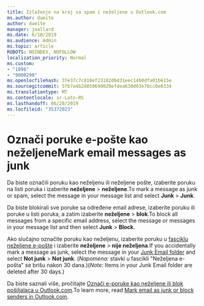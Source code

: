 ```yaml
---
title: Izlaženje na kraj sa spam i neželjene u Outlook.com
ms.author: daeite
author: daeite
manager: joallard
ms.date: 6/10/2019
ms.audience: Admin
ms.topic: article
ROBOTS: NOINDEX, NOFOLLOW
localization_priority: Normal
ms.custom:
- "1896"
- "9000290"
ms.openlocfilehash: 37e37c7c810ef23182d6d31eec14b0dfa01b615e
ms.sourcegitcommit: 5fb7a4b28859690020efdea630d03e70cc0e6334
ms.translationtype: MT
ms.contentlocale: sr-Latn-RS
ms.lasthandoff: 06/28/2019
ms.locfileid: "35372023"
---
```

# <a name="mark-email-messages-as-junk"></a><span data-ttu-id="04b07-102">Označi poruke e-pošte kao neželjene</span><span class="sxs-lookup"><span data-stu-id="04b07-102">Mark email messages as junk</span></span>

<span data-ttu-id="04b07-103">Da biste označili poruku kao neželjenu ili neželjene pošte, izaberite poruku na listi poruka i izaberite **neželjene** > **neželjene**.</span><span class="sxs-lookup"><span data-stu-id="04b07-103">To mark a message as junk or spam, select the message in your message list and select **Junk** > **Junk**.</span></span>

<span data-ttu-id="04b07-104">Da biste blokirali sve poruke sa određene email adrese, izaberite poruku ili poruke u listi poruka, a zatim izaberite **neželjene** > **blok**.</span><span class="sxs-lookup"><span data-stu-id="04b07-104">To block all messages from a specific email address, select the message or messages in your message list and then select **Junk** > **Block**.</span></span>

<span data-ttu-id="04b07-105">Ako slučajno označite poruku kao neželjenu, izaberite poruku u [fasciklu neželjene e-pošte](https://outlook.live.com/mail/junkemail) i izaberite **neželjene** > **nije neželjena**.</span><span class="sxs-lookup"><span data-stu-id="04b07-105">If you accidentally mark a message as junk, select the message in your [Junk Email folder](https://outlook.live.com/mail/junkemail) and select **Not junk** > **Not junk**.</span></span> <span data-ttu-id="04b07-106">(*Napomena:* stavki u fascikli "Neželjena e-pošta" se brišu nakon 30 dana.)</span><span class="sxs-lookup"><span data-stu-id="04b07-106">(*Note:* Items in your Junk Email folder are deleted after 30 days.)</span></span>

<span data-ttu-id="04b07-107">Da biste saznali više, pročitajte [Označi e-poruke kao neželjene ili blok pošiljalaca u Outlook.com](https://support.office.com/article/a3ece97b-82f8-4a5e-9ac3-e92fa6427ae4).</span><span class="sxs-lookup"><span data-stu-id="04b07-107">To learn more, read [Mark email as junk or block senders in Outlook.com](https://support.office.com/article/a3ece97b-82f8-4a5e-9ac3-e92fa6427ae4).</span></span>